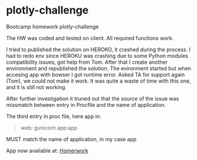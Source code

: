 # plotly-challenge
Bootcamp homework plotly-challenge

The HW was coded and tested on client.
All required functions work.

I tried to published the solution on HEROKO, it crashed during the process.
I had to redo env since HEROKU was crashing due to some Python modules compatibility issues, got help from Tom. 
After that I create another environment and republished the solution.
The evironment started but when accesing app with bowser I got runtime error.
Asked TA for support again (Tom), we could not make it work.
It was quite a waste of time with this one, and it is still not working.

After further investigation it truned out that the source of the issue was
missmatch between entry in Procfile and the name of application.

The third entry in proc file, here app in: 

>web: gunicorn app:app

MUST match the name of application, in my case app 

App now available at:
[Homerwork](https://plotyhw.herokuapp.com/)
